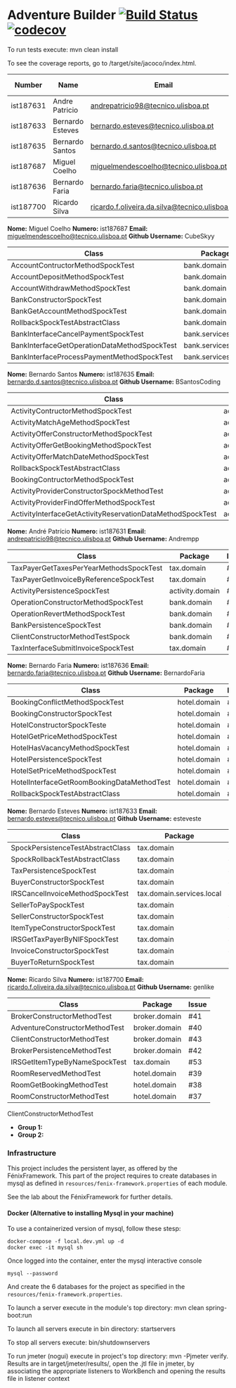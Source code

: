 # Adventure Builder [![Build Status](https://travis-ci.com/tecnico-softeng/prototype-2018.svg?token=fJ1UzWxWjpuNcHWPhqjT&branch=master)](https://travis-ci.com/tecnico-softeng/prototype-2018) [![codecov](https://codecov.io/gh/tecnico-softeng/prototype-2018/branch/master/graph/badge.svg?token=OPjXGqoNEm)](https://codecov.io/gh/tecnico-softeng/prototype-2018)


To run tests execute: mvn clean install

To see the coverage reports, go to <module name>/target/site/jacoco/index.html.


| Number    | Name             | Email                                          | GitHub Username | Group |
| --------- | ---------------- | ---------------------------------------------- | --------------- | ----- |
| ist187631 | Andre Patricio   | andrepatricio98@tecnico.ulisboa.pt             | Andrempp        | 1     |
| ist187633 | Bernardo Esteves | bernardo.esteves@tecnico.ulisboa.pt            | esteveste       | 1     |
| ist187635 | Bernardo Santos  | bernardo.d.santos@tecnico.ulisboa.pt           | BSantosCoding   | 1     |
| ist187687 | Miguel Coelho    | miguelmendescoelho@tecnico.ulisboa.pt          | CubeSkyy        | 2     |
| ist187636 | Bernardo Faria   | bernardo.faria@tecnico.ulisboa.pt              | BernardoFaria   | 2     |
| ist187700 | Ricardo Silva    | ricardo.f.oliveira.da.silva@tecnico.ulisboa.pt | genlike         | 2     |


**Nome:** Miguel Coelho **Numero:** ist187687 **Email:** miguelmendescoelho@tecnico.ulisboa.pt  **Github Username:** CubeSkyy

| Class                                        | Package             | Issue |
| -------------------------------------------- | ------------------- | ----- |
| AccountContructorMethodSpockTest             | bank.domain         | #13   |
| AccountDepositMethodSpockTest                | bank.domain         | #14   |
| AccountWithdrawMethodSpockTest               | bank.domain         | #15   |
| BankConstructorSpockTest                     | bank.domain         | #16   |
| BankGetAccountMethodSpockTest                | bank.domain         | #17   |
| RollbackSpockTestAbstractClass               | bank.domain         | #22   |
| BankInterfaceCancelPaymentSpockTest          | bank.services.local | #19   |
| BankInterfaceGetOperationDataMethodSpockTest | bank.services.local | #20   |
| BankInterfaceProcessPaymentMethodSpockTest   | bank.services.local | #21   |

**Nome:** Bernardo Santos **Numero:** ist187635 **Email:** bernardo.d.santos@tecnico.ulisboa.pt  **Github Username:** BSantosCoding

| Class                                                      | Package                 | Issue |
| ---------------------------------------------------------- | ----------------------- | ----- |
| ActivityContructorMethodSpockTest                          | activity.domain         | #1    |
| ActivityMatchAgeMethodSpockTest                            | activity.domain         | #3    |
| ActivityOfferConstructorMethodSpockTest                    | activity.domain         | #4    |
| ActivityOfferGetBookingMethodSpockTest                     | activity.domain         | #5    |
| ActivityOfferMatchDateMethodSpockTest                      | activity.domain         | #6    |
| RollbackSpockTestAbstractClass                             | activity.domain         | #2    |
| BookingContructorMethodSpockTest                           | activity.domain         | #12   |
| ActivityProviderConstructorSpockMethodTest                 | activity.domain         | #10   |
| ActivityProviderFindOfferMethodSpockTest                   | activity.domain         | #11   |
| ActivityInterfaceGetActivityReservationDataMethodSpockTest | activity.services.local | #8    |

**Nome:** André Patrício **Numero:** ist187631 **Email:** andrepatricio98@tecnico.ulisboa.pt  **Github Username:** Andrempp

| Class                                   | Package         | Issue |
| --------------------------------------- | --------------- | ----- |
| TaxPayerGetTaxesPerYearMethodsSpockTest | tax.domain      | #57   |
| TaxPayerGetInvoiceByReferenceSpockTest  | tax.domain      | #55   |
| ActivityPersistenceSpockTest            | activity.domain | #9    |
| OperationConstructorMethodSpockTest     | bank.domain     | #45   |
| OperationRevertMethodSpockTest          | bank.domain     | #46   |
| BankPersistenceSpockTest                | bank.domain     | #23   |
| ClientConstructorMethodTestSpock        | bank.domain     | #44   |
| TaxInterfaceSubmitInvoiceSpockTest      | tax.domain      | #56   |

**Nome:** Bernardo Faria **Numero:** ist187636 **Email:** bernardo.faria@tecnico.ulisboa.pt  **Github Username:** BernardoFaria

| Class                                      | Package      | Issue |
| ------------------------------------------ | ------------ | ----- |
| BookingConflictMethodSpockTest             | hotel.domain | #29   |
| BookingConstructorSpockTest                | hotel.domain | #30   |
| HotelConstructorSpockTeste                 | hotel.domain | #31   |
| HotelGetPriceMethodSpockTest               | hotel.domain | #32   |
| HotelHasVacancyMethodSpockTest             | hotel.domain | #33   |
| HotelPersistenceSpockTest                  | hotel.domain | #34   |
| HotelSetPriceMethodSpockTest               | hotel.domain | #35   |
| HotelInterfaceGetRoomBookingDataMethodTest | hotel.domain | #58   |
| RollbackSpockTestAbstractClass             | hotel.domain | #36   |

**Nome:** Bernardo Esteves **Numero:** ist187633 **Email:** bernardo.esteves@tecnico.ulisboa.pt  **Github Username:** esteveste

| Class                             | Package                   | Issue |
| --------------------------------- | ------------------------- | ----- |
| SpockPersistenceTestAbstractClass | tax.domain                | #28   |
| SpockRollbackTestAbstractClass    | tax.domain                | #27   |
| TaxPersistenceSpockTest           | tax.domain                | #26   |
| BuyerConstructorSpockTest         | tax.domain                | #25   |
| IRSCancelInvoiceMethodSpockTest   | tax.domain.services.local | #24   |
| SellerToPaySpockTest              | tax.domain                | #48   |
| SellerConstructorSpockTest        | tax.domain                | #49   |
| ItemTypeConstructorSpockTest      | tax.domain                | #50   |
| IRSGetTaxPayerByNIFSpockTest      | tax.domain                | #51   |
| InvoiceConstructorSpockTest       | tax.domain                | #52   |
| BuyerToReturnSpockTest            | tax.domain                | #54   |

**Nome:** Ricardo Silva **Numero:** ist187700 **Email:** ricardo.f.oliveira.da.silva@tecnico.ulisboa.pt  **Github Username:** genlike

|   Class                                                    |          Package      | Issue |  
| ---------------------------------------------------------- | --------------------- | ----- |
| BrokerConstructorMethodTest                                |broker.domain          | #41   |
| AdventureConstructorMethodTest                             |broker.domain          | #40   |
| ClientConstructorMethodTest                                |broker.domain          | #43   |
| BrokerPersistenceMethodTest                                |broker.domain          | #42   |
| IRSGetItemTypeByNameSpockTest                              |tax.domain             | #53   |
| RoomReservedMethodTest                                     |hotel.domain           | #39   |
| RoomGetBookingMethodTest                                   |hotel.domain           | #38   |
| RoomConstructorMethodTest                                  |hotel.domain           | #37   |


ClientConstructorMethodTest


- **Group 1:**
- **Group 2:**

### Infrastructure

This project includes the persistent layer, as offered by the FénixFramework.
This part of the project requires to create databases in mysql as defined in `resources/fenix-framework.properties` of each module.

See the lab about the FénixFramework for further details.

#### Docker (Alternative to installing Mysql in your machine)

To use a containerized version of mysql, follow these stesp:

```
docker-compose -f local.dev.yml up -d
docker exec -it mysql sh
```

Once logged into the container, enter the mysql interactive console

```
mysql --password
```

And create the 6 databases for the project as specified in
the `resources/fenix-framework.properties`.

To launch a server execute in the module's top directory: mvn clean spring-boot:run

To launch all servers execute in bin directory: startservers

To stop all servers execute: bin/shutdownservers

To run jmeter (nogui) execute in project's top directory: mvn -Pjmeter verify. Results are in target/jmeter/results/, open the .jtl file in jmeter, by associating the appropriate listeners to WorkBench and opening the results file in listener context
